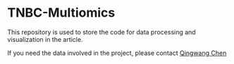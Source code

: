 # TNBC-Multiomics
This repository is used to store the code for data processing and visualization in the article.

If you need the data involved in the project, please contact [Qingwang Chen](20110700030@fudan.edu.cn)
